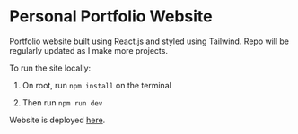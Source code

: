 # Personal Portfolio Website

Portfolio website built using React.js and styled using Tailwind. Repo will be regularly updated as I make more projects.

To run the site locally:

1. On root, run `npm install` on the terminal

2. Then run `npm run dev`

Website is deployed [here](https://hquanvo.github.io/personal-website/).
